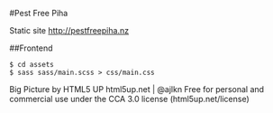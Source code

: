 #Pest Free Piha

Static site http://pestfreepiha.nz

##Frontend

```
$ cd assets
$ sass sass/main.scss > css/main.css
```

Big Picture by HTML5 UP
html5up.net | @ajlkn
Free for personal and commercial use under the CCA 3.0 license (html5up.net/license)

